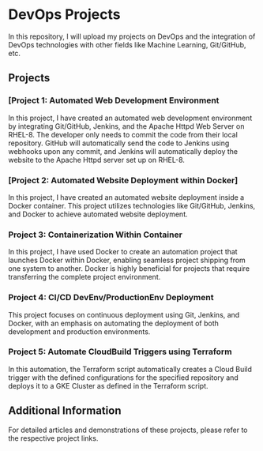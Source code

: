 # DevOps Projects

In this repository, I will upload my projects on DevOps and the integration of DevOps technologies with other fields like Machine Learning, Git/GitHub, etc.

## Projects

### [Project 1: Automated Web Development Environment
In this project, I have created an automated web development environment by integrating Git/GitHub, Jenkins, and the Apache Httpd Web Server on RHEL-8. The developer only needs to commit the code from their local repository. GitHub will automatically send the code to Jenkins using webhooks upon any commit, and Jenkins will automatically deploy the website to the Apache Httpd server set up on RHEL-8.



### [Project 2: Automated Website Deployment within Docker]
In this project, I have created an automated website deployment inside a Docker container. This project utilizes technologies like Git/GitHub, Jenkins, and Docker to achieve automated website deployment.

### Project 3: Containerization Within Container
In this project, I have used Docker to create an automation project that launches Docker within Docker, enabling seamless project shipping from one system to another. Docker is highly beneficial for projects that require transferring the complete project environment.

### Project 4: CI/CD DevEnv/ProductionEnv Deployment
This project focuses on continuous deployment using Git, Jenkins, and Docker, with an emphasis on automating the deployment of both development and production environments.

### Project 5: Automate CloudBuild Triggers using Terraform
In this automation, the Terraform script automatically creates a Cloud Build trigger with the defined configurations for the specified repository and deploys it to a GKE Cluster as defined in the Terraform script.

## Additional Information

For detailed articles and demonstrations of these projects, please refer to the respective project links.
